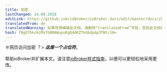 ```yaml
---
title: 加密
lastChanged: 14.09.2018
editLink: https://github.com/ioBroker/ioBroker.docs/edit/master/docs/zh-cn/config/encryption.md
translatedFrom: de
translatedWarning: 如果您想编辑此文档，请删除“translatedFrom”字段，否则此文档将再次自动翻译
hash: f8gO7bk/6iMxfG0RAWupuKgQ4dKZTkGbdpdp3TWt/10=
---
```

＃网页访问加密
？&gt; ***这是一个占位符***。<br><br>帮助ioBroker并扩展本文。请注意[ioBroker样式指南](https://www.iobroker.net/#de/documentation/community/styleguidedoc.md)，以便可以更轻松地采用更改。